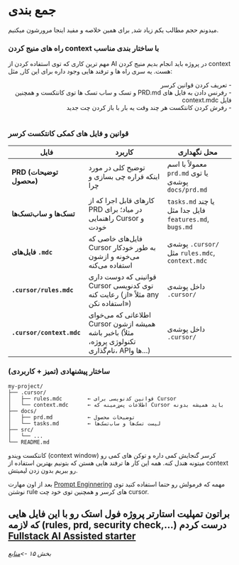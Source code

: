 # جمع بندی

میدونم حجم مطالب یکم زیاد شد, برای همین خلاصه و مفید اینجا مرورشون میکنیم.

### راه های منیج کردن context با ساختار بندی مناسب

مهم ترین کاری که توی استفاده کردن از AI در پروژه باید انجام بدیم منیج کردن context هست. یه سری راه ها و ترفند هایی وجود داره برای این کار, مثل:
<div dir="rtl">
- تعریف کردن قوانین کرسر
<br>
- رفرنس دادن به فایل های PRD.md و تسک و ساب تسک ها توی کانتکست و همچنین فایل context.mdc
<br>
- رفرش کردن کانتکست هر چند وقت یه بار با باز کردن چت جدید
</div>
<br>

### قوانین و فایل های کمکی کانتکست کرسر


| فایل                      | کاربرد                                                                                           | محل نگهداری                                             |
| ------------------------- | ------------------------------------------------------------------------------------------------ | ------------------------------------------------------- |
| **PRD (توضیحات محصول)**   | توضیح کلی در مورد اینکه قراره چی بسازی و چرا                                                     | معمولاً با اسم `prd.md` یا توی پوشه‌ی `docs/prd.md`     |
| **تسک‌ها و ساب‌تسک‌ها**   | کارهای قابل اجرا که از PRD در میاد؛ برای راهنمایی Cursor و خودت                                  | `tasks.md` یا چند فایل جدا مثل `features.md`, `bugs.md` |
| **فایل‌های `.mdc`**       | فایل‌های خاصی که Cursor به طور خودکار می‌خونه و ازشون استفاده می‌کنه                             | پوشه‌ی `.cursor/` مثل `rules.mdc`, `context.mdc`        |
| **`.cursor/rules.mdc`**   | قوانینی که دوست داری Cursor توی کدنویسی رعایت کنه (مثلاً «از any استفاده نکن»)                   | داخل پوشه‌ی `.cursor/`                                  |
| **`.cursor/context.mdc`** | اطلاعاتی که می‌خوای Cursor همیشه ازشون باخبر باشه (مثلاً تکنولوژی پروژه، نام‌گذاری، API‌ها و...) | داخل پوشه‌ی `.cursor/`                                  |

### ساختار پیشنهادی (تمیز + کاربردی)

```
my-project/
├── .cursor/
│   ├── rules.mdc        ← قوانین کدنویسی برای Cursor
│   └── context.mdc      ← اطلاعات پس‌زمینه که Cursor باید همیشه بدونه
├── docs/
│   ├── prd.md           ← توضیحات محصول
│   └── tasks.md         ← لیست تسک‌ها و ساب‌تسک‌ها
├── src/
│   └── ...
└── README.md

```


  کانتکست ویندو (context window) کرسر گنجایش کمی داره و توکن های کمی رو میتونه هندل کنه.
  همه این کار ها ترفند هایی هستن که بتونیم بهترین استفاده از context رو ببریم بدون زدن لیمیتش.

 بعد از اون مهارت [Prompt Enginnering](09-prompt-engineering.md) مهمه که فرمولش رو حتما استفاده کنید توی نوشتن rule های کرسر و همچنین توی خود چت cursor.

**براتون تمپلیت استارتر پروژه فول استک رو با این فایل هایی که لازمه (rules, prd, security check,...) درست کردم** [Fullstack AI Assisted starter](https://github.com/SaharMirkamrani/fullstack-ai-assisted-starter)
---

*بخش ۱۵ ->[منابع](15-resources.md)* 
